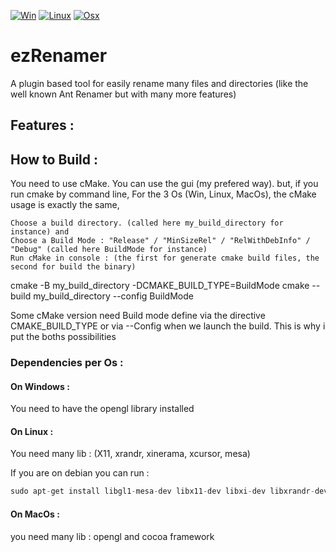 [![Win](https://github.com/aiekick/ezRenamer/actions/workflows/win.yml/badge.svg)](https://github.com/aiekick/ezRenamer/actions/workflows/win.yml)
[![Linux](https://github.com/aiekick/ezRenamer/actions/workflows/linux.yml/badge.svg)](https://github.com/aiekick/ezRenamer/actions/workflows/linux.yml)
[![Osx](https://github.com/aiekick/ezRenamer/actions/workflows/osx.yml/badge.svg)](https://github.com/aiekick/ezRenamer/actions/workflows/osx.yml)

# ezRenamer

A plugin based tool for easily rename many files and directories (like the well known Ant Renamer but with many more features)

## Features :


## How to Build : 

You need to use cMake. 
You can use the gui (my prefered way).
but, if you run cmake by command line, For the 3 Os (Win, Linux, MacOs), the cMake usage is exactly the same,

    Choose a build directory. (called here my_build_directory for instance) and
    Choose a Build Mode : "Release" / "MinSizeRel" / "RelWithDebInfo" / "Debug" (called here BuildMode for instance)
    Run cMake in console : (the first for generate cmake build files, the second for build the binary)

cmake -B my_build_directory -DCMAKE_BUILD_TYPE=BuildMode
cmake --build my_build_directory --config BuildMode

Some cMake version need Build mode define via the directive CMAKE_BUILD_TYPE or via --Config when we launch the build. 
This is why i put the boths possibilities

### Dependencies per Os :

#### On Windows :

You need to have the opengl library installed

#### On Linux :

You need many lib : (X11, xrandr, xinerama, xcursor, mesa)

If you are on debian you can run :  

```cpp
sudo apt-get install libgl1-mesa-dev libx11-dev libxi-dev libxrandr-dev libxinerama-dev libxcursor-dev
```

#### On MacOs :

you need many lib : opengl and cocoa framework



